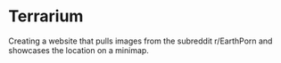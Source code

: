 # Terrarium
Creating a website that pulls images from the subreddit r/EarthPorn and showcases the location on a minimap. 
